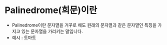 # Palinedrome(희문)이란

- Palinedrome이란 문자열을 거꾸로 해도 원래의 문자열과 같은 문자열인 특징을 가지고 있는 문자열을 가리키는 말입니다.
- 예시 : 토마토